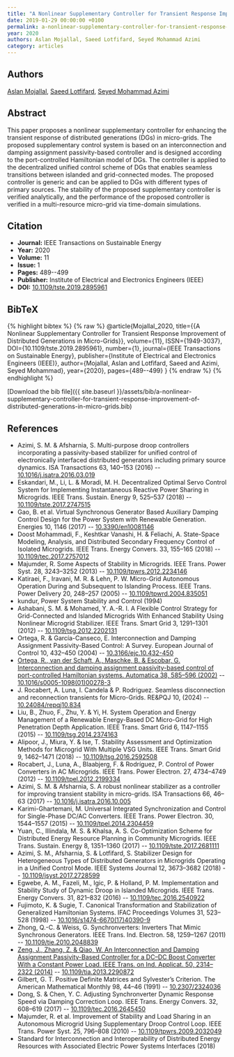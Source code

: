 ```yaml
---
title: "A Nonlinear Supplementary Controller for Transient Response Improvement of Distributed Generations in Micro-Grids"
date: 2019-01-29 00:00:00 +0100
permalink: a-nonlinear-supplementary-controller-for-transient-response-improvement-of-distributed-generations-in-micro-grids
year: 2020
authors: Aslan Mojallal, Saeed Lotfifard, Seyed Mohammad Azimi
category: articles
---
```

 
## Authors
[Aslan Mojallal](authors/aslan-mojallal), [Saeed Lotfifard](authors/saeed-lotfifard), [Seyed Mohammad Azimi](authors/seyed-mohammad-azimi)
 
## Abstract
This paper proposes a nonlinear supplementary controller for enhancing the transient response of distributed generations (DGs) in micro-grids. The proposed supplementary control system is based on an interconnection and damping assignment passivity-based controller and is designed according to the port-controlled Hamiltonian model of DGs. The controller is applied to the decentralized unified control scheme of DGs that enables seamless transitions between islanded and grid-connected modes. The proposed controller is generic and can be applied to DGs with different types of primary sources. The stability of the proposed supplementary controller is verified analytically, and the performance of the proposed controller is verified in a multi-resource micro-grid via time-domain simulations.
 
## Citation
- **Journal:** IEEE Transactions on Sustainable Energy
- **Year:** 2020
- **Volume:** 11
- **Issue:** 1
- **Pages:** 489--499
- **Publisher:** Institute of Electrical and Electronics Engineers (IEEE)
- **DOI:** [10.1109/tste.2019.2895961](https://doi.org/10.1109/tste.2019.2895961)
 
## BibTeX
{% highlight bibtex %}
{% raw %}
@article{Mojallal_2020,
  title={{A Nonlinear Supplementary Controller for Transient Response Improvement of Distributed Generations in Micro-Grids}},
  volume={11},
  ISSN={1949-3037},
  DOI={10.1109/tste.2019.2895961},
  number={1},
  journal={IEEE Transactions on Sustainable Energy},
  publisher={Institute of Electrical and Electronics Engineers (IEEE)},
  author={Mojallal, Aslan and Lotfifard, Saeed and Azimi, Seyed Mohammad},
  year={2020},
  pages={489--499}
}
{% endraw %}
{% endhighlight %}
 
[Download the bib file]({{ site.baseurl }}/assets/bib/a-nonlinear-supplementary-controller-for-transient-response-improvement-of-distributed-generations-in-micro-grids.bib)
 
## References
- Azimi, S. M. & Afsharnia, S. Multi-purpose droop controllers incorporating a passivity-based stabilizer for unified control of electronically interfaced distributed generators including primary source dynamics. ISA Transactions 63, 140–153 (2016) -- [10.1016/j.isatra.2016.03.019](https://doi.org/10.1016/j.isatra.2016.03.019)
- Eskandari, M., Li, L. & Moradi, M. H. Decentralized Optimal Servo Control System for Implementing Instantaneous Reactive Power Sharing in Microgrids. IEEE Trans. Sustain. Energy 9, 525–537 (2018) -- [10.1109/tste.2017.2747515](https://doi.org/10.1109/tste.2017.2747515)
- Gao, B. et al. Virtual Synchronous Generator Based Auxiliary Damping Control Design for the Power System with Renewable Generation. Energies 10, 1146 (2017) -- [10.3390/en10081146](https://doi.org/10.3390/en10081146)
- Doost Mohammadi, F., Keshtkar Vanashi, H. & Feliachi, A. State-Space Modeling, Analysis, and Distributed Secondary Frequency Control of Isolated Microgrids. IEEE Trans. Energy Convers. 33, 155–165 (2018) -- [10.1109/tec.2017.2757012](https://doi.org/10.1109/tec.2017.2757012)
- Majumder, R. Some Aspects of Stability in Microgrids. IEEE Trans. Power Syst. 28, 3243–3252 (2013) -- [10.1109/tpwrs.2012.2234146](https://doi.org/10.1109/tpwrs.2012.2234146)
- Katiraei, F., Iravani, M. R. & Lehn, P. W. Micro-Grid Autonomous Operation During and Subsequent to Islanding Process. IEEE Trans. Power Delivery 20, 248–257 (2005) -- [10.1109/tpwrd.2004.835051](https://doi.org/10.1109/tpwrd.2004.835051)
- kundur, Power System Stability and Control (1994)
- Ashabani, S. M. & Mohamed, Y. A.-R. I. A Flexible Control Strategy for Grid-Connected and Islanded Microgrids With Enhanced Stability Using Nonlinear Microgrid Stabilizer. IEEE Trans. Smart Grid 3, 1291–1301 (2012) -- [10.1109/tsg.2012.2202131](https://doi.org/10.1109/tsg.2012.2202131)
- Ortega, R. & García-Canseco, E. Interconnection and Damping Assignment Passivity-Based Control: A Survey. European Journal of Control 10, 432–450 (2004) -- [10.3166/ejc.10.432-450](https://doi.org/10.3166/ejc.10.432-450)
- [Ortega, R., van der Schaft, A., Maschke, B. & Escobar, G. Interconnection and damping assignment passivity-based control of port-controlled Hamiltonian systems. Automatica 38, 585–596 (2002)](interconnection-and-damping-assignment-passivity-based-control-of-port-controlled-hamiltonian-systems) -- [10.1016/s0005-1098(01)00278-3](https://doi.org/10.1016/s0005-1098(01)00278-3)
- J. Rocabert, A. Luna, I. Candela & P. Rodriguez. Seamless disconnection and reconnection transients for Micro-Grids. RE&amp;PQJ 10, (2024) -- [10.24084/repqj10.834](https://doi.org/10.24084/repqj10.834)
- Liu, B., Zhuo, F., Zhu, Y. & Yi, H. System Operation and Energy Management of a Renewable Energy-Based DC Micro-Grid for High Penetration Depth Application. IEEE Trans. Smart Grid 6, 1147–1155 (2015) -- [10.1109/tsg.2014.2374163](https://doi.org/10.1109/tsg.2014.2374163)
- Alipoor, J., Miura, Y. & Ise, T. Stability Assessment and Optimization Methods for Microgrid With Multiple VSG Units. IEEE Trans. Smart Grid 9, 1462–1471 (2018) -- [10.1109/tsg.2016.2592508](https://doi.org/10.1109/tsg.2016.2592508)
- Rocabert, J., Luna, A., Blaabjerg, F. & Rodríguez, P. Control of Power Converters in AC Microgrids. IEEE Trans. Power Electron. 27, 4734–4749 (2012) -- [10.1109/tpel.2012.2199334](https://doi.org/10.1109/tpel.2012.2199334)
- Azimi, S. M. & Afsharnia, S. A robust nonlinear stabilizer as a controller for improving transient stability in micro-grids. ISA Transactions 66, 46–63 (2017) -- [10.1016/j.isatra.2016.10.005](https://doi.org/10.1016/j.isatra.2016.10.005)
- Karimi-Ghartemani, M. Universal Integrated Synchronization and Control for Single-Phase DC/AC Converters. IEEE Trans. Power Electron. 30, 1544–1557 (2015) -- [10.1109/tpel.2014.2304459](https://doi.org/10.1109/tpel.2014.2304459)
- Yuan, C., Illindala, M. S. & Khalsa, A. S. Co-Optimization Scheme for Distributed Energy Resource Planning in Community Microgrids. IEEE Trans. Sustain. Energy 8, 1351–1360 (2017) -- [10.1109/tste.2017.2681111](https://doi.org/10.1109/tste.2017.2681111)
- Azimi, S. M., Afsharnia, S. & Lotfifard, S. Stabilizer Design for Heterogeneous Types of Distributed Generators in Microgrids Operating in a Unified Control Mode. IEEE Systems Journal 12, 3673–3682 (2018) -- [10.1109/jsyst.2017.2728599](https://doi.org/10.1109/jsyst.2017.2728599)
- Egwebe, A. M., Fazeli, M., Igic, P. & Holland, P. M. Implementation and Stability Study of Dynamic Droop in Islanded Microgrids. IEEE Trans. Energy Convers. 31, 821–832 (2016) -- [10.1109/tec.2016.2540922](https://doi.org/10.1109/tec.2016.2540922)
- Fujimoto, K. & Sugie, T. Canonical Transformation and Stabilization of Generalized Hamiltonian Systems. IFAC Proceedings Volumes 31, 523–528 (1998) -- [10.1016/s1474-6670(17)40390-9](https://doi.org/10.1016/s1474-6670(17)40390-9)
- Zhong, Q.-C. & Weiss, G. Synchronverters: Inverters That Mimic Synchronous Generators. IEEE Trans. Ind. Electron. 58, 1259–1267 (2011) -- [10.1109/tie.2010.2048839](https://doi.org/10.1109/tie.2010.2048839)
- [Zeng, J., Zhang, Z. & Qiao, W. An Interconnection and Damping Assignment Passivity-Based Controller for a DC–DC Boost Converter With a Constant Power Load. IEEE Trans. on Ind. Applicat. 50, 2314–2322 (2014)](an-interconnection-and-damping-assignment-passivity-based-controller-for-a-dc-dc-boost-converter-with-a-constant-power-load) -- [10.1109/tia.2013.2290872](https://doi.org/10.1109/tia.2013.2290872)
- Gilbert, G. T. Positive Definite Matrices and Sylvester’s Criterion. The American Mathematical Monthly 98, 44–46 (1991) -- [10.2307/2324036](https://doi.org/10.2307/2324036)
- Dong, S. & Chen, Y. C. Adjusting Synchronverter Dynamic Response Speed via Damping Correction Loop. IEEE Trans. Energy Convers. 32, 608–619 (2017) -- [10.1109/tec.2016.2645450](https://doi.org/10.1109/tec.2016.2645450)
- Majumder, R. et al. Improvement of Stability and Load Sharing in an Autonomous Microgrid Using Supplementary Droop Control Loop. IEEE Trans. Power Syst. 25, 796–808 (2010) -- [10.1109/tpwrs.2009.2032049](https://doi.org/10.1109/tpwrs.2009.2032049)
- Standard for Interconnection and Interoperability of Distributed Energy Resources with Associated Electric Power Systems Interfaces (2018)

